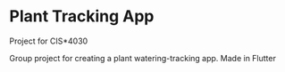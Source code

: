 # Plant Tracking App
Project for CIS*4030

Group project for creating a plant watering-tracking app. 
Made in Flutter 
